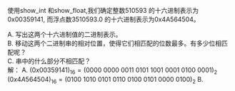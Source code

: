 使用show_int 和show_float,我们确定整数510593 的十六进制表示为0x00359141, 而浮点数3510593.0 的十六进制表示为0x4A564504。

A. 写出这两个十六进制值的二进制表示。  
B. 移动这两个二进制串的相对位置，使得它们相匹配的位数最多。有多少位相匹配呢？  
C. 串中的什么部分不相匹配？  
解：
A. $(0x00359141)_{16}=(0000 \ 0000 \ 0011 \ 0101 \ 1001 \ 0001 \ 0100 \ 0001)_2$
$(0x4A564504)_{16}=(0100 \ 1010 \ 0101 \ 0110 \ 0100 \ 0101 \ 0000 \ 0100)_2$
B. 
